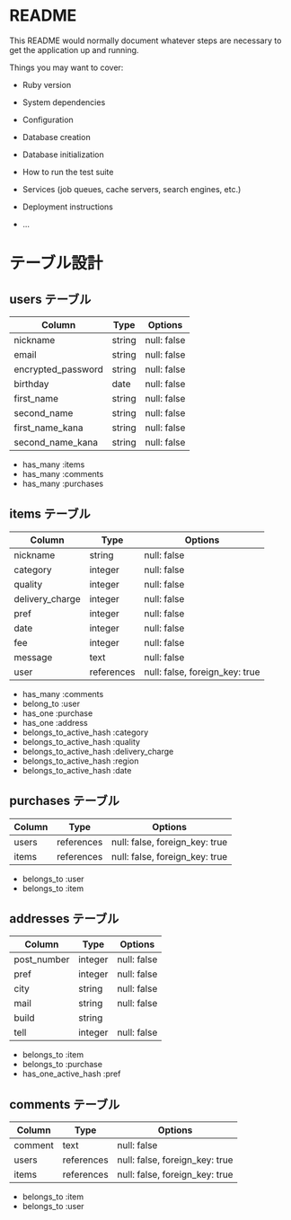 # README

This README would normally document whatever steps are necessary to get the
application up and running.

Things you may want to cover:

* Ruby version

* System dependencies

* Configuration

* Database creation

* Database initialization

* How to run the test suite

* Services (job queues, cache servers, search engines, etc.)

* Deployment instructions

* ...

# テーブル設計

## users テーブル

| Column             | Type    | Options     |
| ------------------ | ------- | ----------- |
| nickname           | string  | null: false |
| email              | string  | null: false |
| encrypted_password | string  | null: false |
| birthday           | date    | null: false |
| first_name         | string  | null: false |
| second_name        | string  | null: false |
| first_name_kana    | string  | null: false |
| second_name_kana   | string  | null: false |


- has_many :items
- has_many :comments
- has_many :purchases

## items テーブル

| Column          | Type       | Options                        |
| ----------------| ------     | -----------                    |
| nickname        | string     | null: false                    |
| category        | integer    | null: false                    |
| quality         | integer    | null: false                    |
| delivery_charge | integer    | null: false                    |
| pref            | integer    | null: false                    |
| date            | integer    | null: false                    |
| fee             | integer    | null: false                    |
| message         | text       | null: false                    |
| user            | references | null: false, foreign_key: true |


- has_many  :comments
- belong_to :user
- has_one   :purchase
- has_one   :address
- belongs_to_active_hash :category
- belongs_to_active_hash :quality
- belongs_to_active_hash :delivery_charge
- belongs_to_active_hash :region
- belongs_to_active_hash :date

##  purchases テーブル

| Column           | Type       | Options                        |
| ---------------- | -----------| ------------------------------ |
| users            | references | null: false, foreign_key: true |
| items            | references | null: false, foreign_key: true |

- belongs_to :user
- belongs_to :item

##  addresses テーブル

| Column      | Type       | Options      |
| ----------- | ---------- | -------------|
| post_number | integer    |  null: false |
| pref        | integer    |  null: false |
| city        | string     |  null: false |
| mail        | string     |  null: false |
| build       | string     |              |
| tell        | integer    |  null: false |

- belongs_to :item
- belongs_to :purchase
- has_one_active_hash :pref

## comments テーブル
 
| Column  | Type        | Options                        |
| -------- | ---------- | ------------------------------ |
| comment  | text       | null: false                    |
| users    | references | null: false, foreign_key: true |
| items    | references | null: false, foreign_key: true |

- belongs_to :item
- belongs_to :user